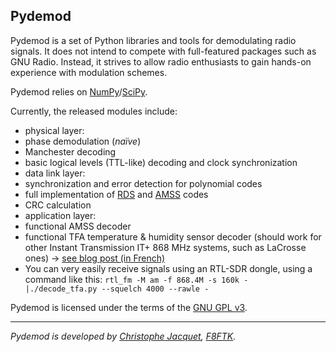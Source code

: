 Pydemod
-------

Pydemod is a set of Python libraries and tools for demodulating radio signals. It does not intend to compete with full-featured packages such as GNU Radio. Instead, it strives to allow radio enthusiasts to gain hands-on experience with modulation schemes.

Pydemod relies on [NumPy](http://numpy.scipy.org/)/[SciPy](http://www.scipy.org/).

Currently, the released modules include:
 * physical layer:
  * phase demodulation (_naïve_)
  * Manchester decoding
  * basic logical levels (TTL-like) decoding and clock synchronization
 * data link layer:
  * synchronization and error detection for polynomial codes
  * full implementation of [RDS](http://en.wikipedia.org/wiki/Radio_Data_System) and [AMSS](http://en.wikipedia.org/wiki/Amplitude_modulation_signalling_system) codes
  * CRC calculation
 * application layer:
  * functional AMSS decoder
  * functional TFA temperature & humidity sensor decoder (should work for other Instant Transmission IT+ 868 MHz systems, such as LaCrosse ones) → [see blog post (in French)](http://www.jacquet80.eu/blog/post/2011/10/Decodage-capteur-thermo-hygro-TFA)
   * You can very easily receive signals using an RTL-SDR dongle, using a command like this: `rtl_fm -M am -f 868.4M -s 160k -  |./decode_tfa.py --squelch 4000 --rawle -`

Pydemod is licensed under the terms of the [GNU GPL v3](https://www.gnu.org/copyleft/gpl.html).

----
_Pydemod is developed by [Christophe Jacquet](http://www.jacquet80.eu/), [F8FTK](http://f8ftk.tk)._
